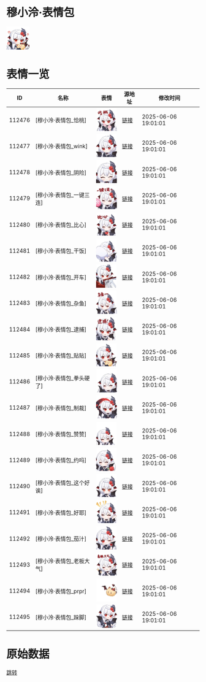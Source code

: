 # 穆小泠·表情包

<img src="./cover.png" height="60" alt="cover" />

# 表情一览

|ID|名称|表情|源地址|修改时间|
|----|----|----|----|----|
|112476|[穆小泠·表情包_恰桃]|<img src="./pic/112476_%5B穆小泠·表情包_恰桃%5D.gif" height="60" alt="恰桃"/>|[链接](https://i0.hdslb.com/bfs/garb/be98e82b194dbc228e478e77079724499754fef9.gif)|2025-06-06 19:01:01|
|112477|[穆小泠·表情包_wink]|<img src="./pic/112477_%5B穆小泠·表情包_wink%5D.gif" height="60" alt="wink"/>|[链接](https://i0.hdslb.com/bfs/garb/fb1109360a02d58a7e589598873a5977a30cb976.gif)|2025-06-06 19:01:01|
|112478|[穆小泠·表情包_阴险]|<img src="./pic/112478_%5B穆小泠·表情包_阴险%5D.gif" height="60" alt="阴险"/>|[链接](https://i0.hdslb.com/bfs/garb/e1ecedb08cd12b6d0d5d6c908c9715721daae958.gif)|2025-06-06 19:01:01|
|112479|[穆小泠·表情包_一键三连]|<img src="./pic/112479_%5B穆小泠·表情包_一键三连%5D.gif" height="60" alt="一键三连"/>|[链接](https://i0.hdslb.com/bfs/garb/9e1dcda6114b45efb9ddb3a6f5c9315e506d6e2a.gif)|2025-06-06 19:01:01|
|112480|[穆小泠·表情包_比心]|<img src="./pic/112480_%5B穆小泠·表情包_比心%5D.gif" height="60" alt="比心"/>|[链接](https://i0.hdslb.com/bfs/garb/e08066736d9d3d0122a3a0acfc9b646bbf7cacc2.gif)|2025-06-06 19:01:01|
|112481|[穆小泠·表情包_干饭]|<img src="./pic/112481_%5B穆小泠·表情包_干饭%5D.gif" height="60" alt="干饭"/>|[链接](https://i0.hdslb.com/bfs/garb/677fbb8f90c261124fad57f5bde159a1d8b94ec5.gif)|2025-06-06 19:01:01|
|112482|[穆小泠·表情包_开车]|<img src="./pic/112482_%5B穆小泠·表情包_开车%5D.gif" height="60" alt="开车"/>|[链接](https://i0.hdslb.com/bfs/garb/7505c8e6f2a3a837bde9886906327c76ef1a4477.gif)|2025-06-06 19:01:01|
|112483|[穆小泠·表情包_杂鱼]|<img src="./pic/112483_%5B穆小泠·表情包_杂鱼%5D.gif" height="60" alt="杂鱼"/>|[链接](https://i0.hdslb.com/bfs/garb/b9881a4f4824af49eaea11b8c1bec8c3e9a28182.gif)|2025-06-06 19:01:01|
|112484|[穆小泠·表情包_逮捕]|<img src="./pic/112484_%5B穆小泠·表情包_逮捕%5D.gif" height="60" alt="逮捕"/>|[链接](https://i0.hdslb.com/bfs/garb/488fd21f7593880fcf2305bdbc779b0764f315f3.gif)|2025-06-06 19:01:01|
|112485|[穆小泠·表情包_贴贴]|<img src="./pic/112485_%5B穆小泠·表情包_贴贴%5D.gif" height="60" alt="贴贴"/>|[链接](https://i0.hdslb.com/bfs/garb/03509845cecbcde6a929157e883b6f98fd158aa2.gif)|2025-06-06 19:01:01|
|112486|[穆小泠·表情包_拳头硬了]|<img src="./pic/112486_%5B穆小泠·表情包_拳头硬了%5D.gif" height="60" alt="拳头硬了"/>|[链接](https://i0.hdslb.com/bfs/garb/b5812240354362052d73b9ceddf15ba93fd8217c.gif)|2025-06-06 19:01:01|
|112487|[穆小泠·表情包_制裁]|<img src="./pic/112487_%5B穆小泠·表情包_制裁%5D.gif" height="60" alt="制裁"/>|[链接](https://i0.hdslb.com/bfs/garb/d0818437081b945649bcd7c5e5a43ab654d72c34.gif)|2025-06-06 19:01:01|
|112488|[穆小泠·表情包_赞赞]|<img src="./pic/112488_%5B穆小泠·表情包_赞赞%5D.gif" height="60" alt="赞赞"/>|[链接](https://i0.hdslb.com/bfs/garb/80d0ec2761e65d444730c7b33e0fc3b219bd1256.gif)|2025-06-06 19:01:01|
|112489|[穆小泠·表情包_约吗]|<img src="./pic/112489_%5B穆小泠·表情包_约吗%5D.gif" height="60" alt="约吗"/>|[链接](https://i0.hdslb.com/bfs/garb/f5a2cfd2e05c58b021eac5337a756b1828363bf0.gif)|2025-06-06 19:01:01|
|112490|[穆小泠·表情包_这个好诶]|<img src="./pic/112490_%5B穆小泠·表情包_这个好诶%5D.gif" height="60" alt="这个好诶"/>|[链接](https://i0.hdslb.com/bfs/garb/8eb9aa9d574f5befa824312b93be50509c4ff246.gif)|2025-06-06 19:01:01|
|112491|[穆小泠·表情包_好耶]|<img src="./pic/112491_%5B穆小泠·表情包_好耶%5D.gif" height="60" alt="好耶"/>|[链接](https://i0.hdslb.com/bfs/garb/6d1e2a01656d39d0e732ffe75c50588728be8c4d.gif)|2025-06-06 19:01:01|
|112492|[穆小泠·表情包_茄汁]|<img src="./pic/112492_%5B穆小泠·表情包_茄汁%5D.gif" height="60" alt="茄汁"/>|[链接](https://i0.hdslb.com/bfs/garb/e90b78bbc7558eb95d21b4f0ab970759ba33f125.gif)|2025-06-06 19:01:01|
|112493|[穆小泠·表情包_老板大气]|<img src="./pic/112493_%5B穆小泠·表情包_老板大气%5D.gif" height="60" alt="老板大气"/>|[链接](https://i0.hdslb.com/bfs/garb/e697917f893c2c2ffb8de38bfabad23acf14fa35.gif)|2025-06-06 19:01:01|
|112494|[穆小泠·表情包_prpr]|<img src="./pic/112494_%5B穆小泠·表情包_prpr%5D.gif" height="60" alt="prpr"/>|[链接](https://i0.hdslb.com/bfs/garb/c0570ec2f2d388a00e4b4ec185327d7c8b965684.gif)|2025-06-06 19:01:01|
|112495|[穆小泠·表情包_跺脚]|<img src="./pic/112495_%5B穆小泠·表情包_跺脚%5D.gif" height="60" alt="跺脚"/>|[链接](https://i0.hdslb.com/bfs/garb/e6ce2297a541f20b85d4cdaabad4427dae8be9af.gif)|2025-06-06 19:01:01|

# 原始数据

[跳转](./raw.json)

